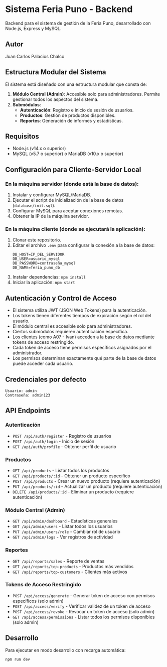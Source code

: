 # Sistema Feria Puno - Backend

Backend para el sistema de gestión de la Feria Puno, desarrollado con Node.js, Express y MySQL.

## Autor
Juan Carlos Palacios Chalco

## Estructura Modular del Sistema

El sistema está diseñado con una estructura modular que consta de:

1. **Módulo Central (Admin)**: Accesible solo para administradores. Permite gestionar todos los aspectos del sistema.
2. **Submódulos**:
   - **Autenticación**: Registro e inicio de sesión de usuarios.
   - **Productos**: Gestión de productos disponibles.
   - **Reportes**: Generación de informes y estadísticas.

## Requisitos

- Node.js (v14.x o superior)
- MySQL (v5.7 o superior) o MariaDB (v10.x o superior)

## Configuración para Cliente-Servidor Local

### En la máquina servidor (donde está la base de datos):

1. Instalar y configurar MySQL/MariaDB.
2. Ejecutar el script de inicialización de la base de datos (`database/init.sql`).
3. Configurar MySQL para aceptar conexiones remotas.
4. Obtener la IP de la máquina servidor.

### En la máquina cliente (donde se ejecutará la aplicación):

1. Clonar este repositorio.
2. Editar el archivo `.env` para configurar la conexión a la base de datos:
   ```
   DB_HOST=IP_DEL_SERVIDOR
   DB_USER=usuario_mysql
   DB_PASSWORD=contraseña_mysql
   DB_NAME=feria_puno_db
   ```
3. Instalar dependencias: `npm install`
4. Iniciar la aplicación: `npm start`

## Autenticación y Control de Acceso

- El sistema utiliza JWT (JSON Web Tokens) para la autenticación.
- Los tokens tienen diferentes tiempos de expiración según el rol del usuario.
- El módulo central es accesible solo para administradores.
- Ciertos submódulos requieren autenticación específica.
- Los clientes (como A07 - Ivan) acceden a la base de datos mediante tokens de acceso restringido.
- Cada token de acceso tiene permisos específicos asignados por el administrador.
- Los permisos determinan exactamente qué parte de la base de datos puede acceder cada usuario.

## Credenciales por defecto

```
Usuario: admin
Contraseña: admin123
```

## API Endpoints

### Autenticación
- `POST /api/auth/register` - Registro de usuarios
- `POST /api/auth/login` - Inicio de sesión
- `GET /api/auth/profile` - Obtener perfil de usuario

### Productos
- `GET /api/products` - Listar todos los productos
- `GET /api/products/:id` - Obtener un producto específico
- `POST /api/products` - Crear un nuevo producto (requiere autenticación)
- `PUT /api/products/:id` - Actualizar un producto (requiere autenticación)
- `DELETE /api/products/:id` - Eliminar un producto (requiere autenticación)

### Módulo Central (Admin)
- `GET /api/admin/dashboard` - Estadísticas generales
- `GET /api/admin/users` - Listar todos los usuarios
- `PUT /api/admin/users/role` - Cambiar rol de usuario
- `GET /api/admin/logs` - Ver registros de actividad

### Reportes
- `GET /api/reports/sales` - Reporte de ventas
- `GET /api/reports/top-products` - Productos más vendidos
- `GET /api/reports/top-customers` - Clientes más activos

### Tokens de Acceso Restringido
- `POST /api/access/generate` - Generar token de acceso con permisos específicos (solo admin)
- `POST /api/access/verify` - Verificar validez de un token de acceso
- `POST /api/access/revoke` - Revocar un token de acceso (solo admin)
- `GET /api/access/permissions` - Listar todos los permisos disponibles (solo admin)

## Desarrollo

Para ejecutar en modo desarrollo con recarga automática:

```
npm run dev
```

